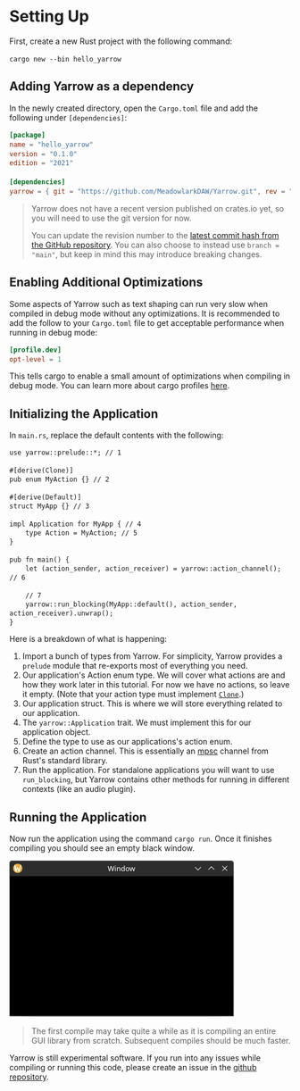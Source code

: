 # Setting Up

First, create a new Rust project with the following command:

`cargo new --bin hello_yarrow`

## Adding Yarrow as a dependency

In the newly created directory, open the `Cargo.toml` file and add the following under `[dependencies]`:

```toml
[package]
name = "hello_yarrow"
version = "0.1.0"
edition = "2021"

[dependencies]
yarrow = { git = "https://github.com/MeadowlarkDAW/Yarrow.git", rev = "5030797d26d0dde0fb08c93e23f9ac3e001d4b8e" }
```

> Yarrow does not have a recent version published on crates.io yet, so you will need to use the git version for now.
>
> You can update the revision number to the [latest commit hash from the GitHub repository](https://github.com/MeadowlarkDAW/Yarrow/commits/main/). You can also choose to instead use `branch = "main"`, but keep in mind this may introduce breaking changes.

## Enabling Additional Optimizations

Some aspects of Yarrow such as text shaping can run very slow when compiled in debug mode without any optimizations. It is recommended to add the follow to your `Cargo.toml` file to get acceptable performance when running in debug mode:

```toml
[profile.dev]
opt-level = 1
```

This tells cargo to enable a small amount of optimizations when compiling in debug mode. You can learn more about cargo profiles [here](https://doc.rust-lang.org/cargo/reference/profiles.html).

## Initializing the Application

In `main.rs`, replace the default contents with the following:

```rust,no_run
use yarrow::prelude::*; // 1

#[derive(Clone)]
pub enum MyAction {} // 2

#[derive(Default)]
struct MyApp {} // 3

impl Application for MyApp { // 4
    type Action = MyAction; // 5
}

pub fn main() {
    let (action_sender, action_receiver) = yarrow::action_channel(); // 6

    // 7
    yarrow::run_blocking(MyApp::default(), action_sender, action_receiver).unwrap();
}
```

Here is a breakdown of what is happening:

1. Import a bunch of types from Yarrow. For simplicity, Yarrow provides a `prelude` module that re-exports most of everything you need.
2. Our application's Action enum type. We will cover what actions are and how they work later in this tutorial. For now we have no actions, so leave it empty. (Note that your action type must implement [`Clone`](https://doc.rust-lang.org/std/clone/trait.Clone.html).)
3. Our application struct. This is where we will store everything related to our application.
4. The `yarrow::Application` trait. We must implement this for our application object.
5. Define the type to use as our applications's action enum.
6. Create an action channel. This is essentially an [mpsc](https://doc.rust-lang.org/std/sync/mpsc/) channel from Rust's standard library.
7. Run the application. For standalone applications you will want to use `run_blocking`, but Yarrow contains other methods for running in different contexts (like an audio plugin).

## Running the Application

Now run the application using the command `cargo run`. Once it finishes compiling you should see an empty black window.

![Initial Window](../img/initial_window.png)

> The first compile may take quite a while as it is compiling an entire GUI library from scratch. Subsequent compiles should be much faster.

Yarrow is still experimental software. If you run into any issues while compiling or running this code, please create an issue in the [github repository](https://github.com/MeadowlarkDAW/Yarrow/issues).